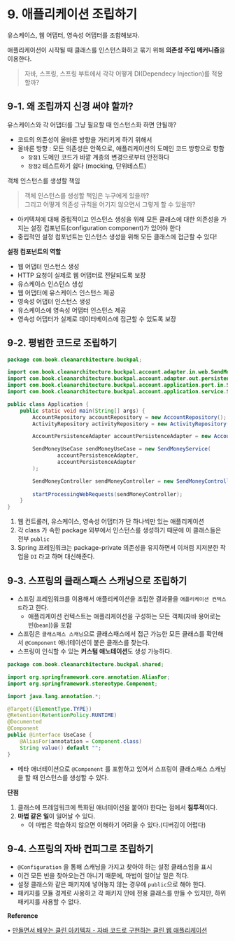 # 9. 애플리케이션 조립하기

유스케이스, 웹 어댑터, 영속성 어댑터를 조합해보자.

애플리케이션이 시작될 때 클래스를 인스턴스화하고 묶기 위해 **의존성 주입 메커니즘**을 이용한다.

> 자바, 스프링, 스프링 부트에서 각각 어떻게 DI(Dependecy Injection)를 적용할까?

## 9-1. 왜 조립까지 신경 써야 할까?

유스케이스와 각 어댑터를 그냥 필요할 때 인스턴스화 하면 안될까?

- 코드의 의존성이 올바른 방향을 가리키게 하기 위해서
- 올바른 방향 : 모든 의존성은 안쪽으로, 애플리케이션의 도메인 코드 방향으로 향함
    - `장점1` 도메인 코드가 바깥 계층의 변경으로부터 안전하다
    - `장점2` 테스트하기 쉽다 (mocking, 단위테스트)

객체 인스턴스를 생성할 책임

> 객체 인스턴스를 생성할 책임은 누구에게 있을까?  
> 그리고 어떻게 의존성 규칙을 어기지 않으면서 그렇게 할 수 있을까?

- 아키텍처에 대해 중립적이고 인스턴스 생성을 위해 모든 클래스에 대한 의존성을 가지는 설정 컴포넌트(configuration component)가 있어야 한다
- 중립적인 설정 컴포넌트는 인스턴스 생성을 위해 모든 클래스에 접근할 수 있다!

**설정 컴포넌트의 역할**

- 웹 어댑터 인스턴스 생성
- HTTP 요청이 실제로 웹 어댑터로 전달되도록 보장
- 유스케이스 인스턴스 생성
- 웹 어댑터에 유스케이스 인스턴스 제공
- 영속성 어댑터 인스턴스 생성
- 유스케이스에 영속성 어댑터 인스턴스 제공
- 영속성 어댑터가 실제로 데이터베이스에 접근할 수 있도록 보장

## 9-2. 평범한 코드로 조립하기

```java
package com.book.cleanarchitecture.buckpal;

import com.book.cleanarchitecture.buckpal.account.adapter.in.web.SendMoneyController;
import com.book.cleanarchitecture.buckpal.account.adapter.out.persistence.AccountPersistenceAdapter;
import com.book.cleanarchitecture.buckpal.account.application.port.in.SendMoneyUseCase;
import com.book.cleanarchitecture.buckpal.account.application.service.SendMoneyService;

public class Application {
    public static void main(String[] args) {
        AccountRepository accountRepository = new AccountRepository();
        ActivityRepository activityRepository = new ActivityRepository();

        AccountPersistenceAdapter accountPersistenceAdapter = new AccountPersistenceAdapter(accountRepository, activityRepository);

        SendMoneyUseCase sendMoneyUseCase = new SendMoneyService(
                accountPersistenceAdapter,
                accountPersistenceAdapter
        );

        SendMoneyController sendMoneyController = new SendMoneyController(sendMoneyUseCase);
        
        startProcessingWebRequests(sendMoneyController);
    }
}
```

1. 웹 컨트롤러, 유스케이스, 영속성 어댑터가 단 하나씩만 있는 애플리케이션
2. 각 class 가 속한 package 외부에서 인스턴스를 생성하기 때문에 이 클래스들은 전부 `public`
3. Spring 프레임워크는 package-private 의존성을 유지하면서 이처럼 지저분한 작업을 `DI` 라고 하며 대신해준다.

## 9-3. 스프링의 클래스패스 스캐닝으로 조립하기

- 스프링 프레임워크를 이용해서 애플리케이션을 조립한 결과물을 `애플리케이션 컨텍스트`라고 한다.
    - 애플리케이션 컨텍스트는 애플리케이션을 구성하는 모든 객체(자바 용어로는 빈(`bean`))을 포함
- 스프링은 `클래스패스 스캐닝`으로 클래스패스에서 접근 가능한 모든 클래스를 확인해서 `@Component` 애너테이션이 붙은 클래스를 찾는다.
- 스프링이 인식할 수 있는 **커스텀 애노테이션**도 생성 가능하다.

```java
package com.book.cleanarchitecture.buckpal.shared;

import org.springframework.core.annotation.AliasFor;
import org.springframework.stereotype.Component;

import java.lang.annotation.*;

@Target({ElementType.TYPE})
@Retention(RetentionPolicy.RUNTIME)
@Documented
@Component
public @interface UseCase {
    @AliasFor(annotation = Component.class)
    String value() default "";
}
```

- 메타 애너테이션으로 `@Component` 를 포함하고 있어서 스프링이 클래스패스 스캐닝을 할 때 인스턴스를 생성할 수 있다.

**단점**

1. 클래스에 프레임워크에 특화된 애너테이션을 붙어야 한다는 점에서 **침투적**이다.
2. **마법 같은 일**이 일어날 수 있다.
   - 이 마법은 학습하지 않으면 이해하기 어려울 수 있다.(디버깅이 어렵다)

## 9-4. **스프링의 자바 컨피그로 조립하기**

- `@Configuration` 을 통해 스캐닝을 가지고 찾아야 하는 설정 클래스임을 표시
- 이건 모든 빈을 찾아오는건 아니기 때문에, 마법이 일어날 일은 적다.
- 설정 클래스와 같은 패키지에 넣어놓지 않는 경우에 `public`으로 해야 한다.
- 패키지를 모듈 경계로 사용하고 각 패키지 안에 전용 클래스를 만들 수 있지만, 하위 패키지를 사용할 수 없다.

**Reference**

• [만들면서 배우는 클린 아키텍처 - 자바 코드로 구현하는 클린 웹 애플리케이션](http://www.kyobobook.co.kr/product/detailViewKor.laf?ejkGb=KOR&mallGb=KOR&barcode=9791158392758)
